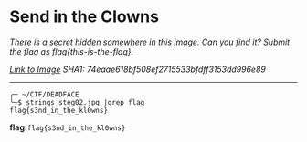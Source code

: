 # Send in the Clowns

*There is a secret hidden somewhere in this image. Can you find it? Submit the flag as flag{this-is-the-flag}.*

*[Link to Image](https://tinyurl.com/y9xjz7b4)
SHA1: 74eaae618bf508ef2715533bfdff3153dd996e89*

---

```shell
╭─ ~/CTF/DEADFACE
╰─$ strings steg02.jpg |grep flag
flag{s3nd_in_the_kl0wns}
```

**flag:**`flag{s3nd_in_the_kl0wns}`
